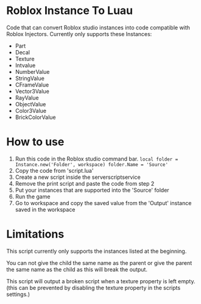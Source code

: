 # Roblox Instance To Luau
Code that can convert Roblox studio instances into code compatible with Roblox Injectors.
Currently only supports these Instances: 
* Part
* Decal
* Texture
* Intvalue
* NumberValue
* StringValue
* CFrameValue
* Vector3Value
* RayValue
* ObjectValue
* Color3Value
* BrickColorValue

# How to use
1) Run this code in the Roblox studio command bar. `local folder = Instance.new('Folder', workspace) folder.Name = 'Source'`
2) Copy the code from 'script.lua'
3) Create a new script inside the serverscriptservice
4) Remove the print script and paste the code from step 2
5) Put your instances that are supported into the 'Source' folder
6) Run the game
7) Go to workspace and copy the saved value from the 'Output' instance saved in the workspace

# Limitations
This script currently only supports the instances listed at the beginning. 

You can not give the child the same name as the parent or give the parent the same name as the child as this will break the output.

This script will output a broken script when a texture property is left empty. (this can be prevented by disabling the texture property in the scripts settings.)
